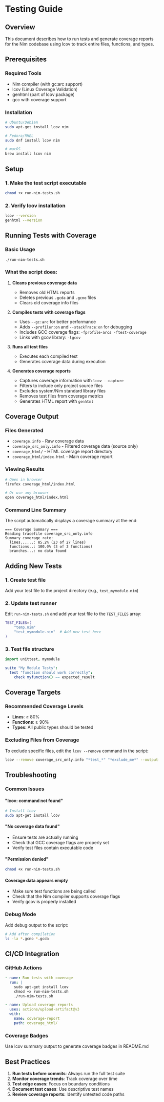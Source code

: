 # Testing Guide

## Overview
This document describes how to run tests and generate coverage reports for the Nim codebase using lcov to track entire files, functions, and types.

## Prerequisites

### Required Tools
- Nim compiler (with gc:arc support)
- lcov (Linux Coverage Validation)
- genhtml (part of lcov package)
- gcc with coverage support

### Installation
```bash
# Ubuntu/Debian
sudo apt-get install lcov nim

# Fedora/RHEL
sudo dnf install lcov nim

# macOS
brew install lcov nim
```

## Setup

### 1. Make the test script executable
```bash
chmod +x run-nim-tests.sh
```

### 2. Verify lcov installation
```bash
lcov --version
genhtml --version
```

## Running Tests with Coverage

### Basic Usage
```bash
./run-nim-tests.sh
```

### What the script does:
1. **Cleans previous coverage data**
   - Removes old HTML reports
   - Deletes previous `.gcda` and `.gcno` files
   - Clears old coverage info files

2. **Compiles tests with coverage flags**
   - Uses `--gc:arc` for better performance
   - Adds `--profiler:on` and `--stackTrace:on` for debugging
   - Includes GCC coverage flags: `-fprofile-arcs -ftest-coverage`
   - Links with gcov library: `-lgcov`

3. **Runs all test files**
   - Executes each compiled test
   - Generates coverage data during execution

4. **Generates coverage reports**
   - Captures coverage information with `lcov --capture`
   - Filters to include only project source files
   - Excludes system/Nim standard library files
   - Removes test files from coverage metrics
   - Generates HTML report with `genhtml`

## Coverage Output

### Files Generated
- `coverage.info` - Raw coverage data
- `coverage_src_only.info` - Filtered coverage data (source only)
- `coverage_html/` - HTML coverage report directory
- `coverage_html/index.html` - Main coverage report

### Viewing Results
```bash
# Open in browser
firefox coverage_html/index.html

# Or use any browser
open coverage_html/index.html
```

### Command Line Summary
The script automatically displays a coverage summary at the end:
```
=== Coverage Summary ===
Reading tracefile coverage_src_only.info
Summary coverage rate:
  lines......: 85.2% (23 of 27 lines)
  functions..: 100.0% (3 of 3 functions)
  branches...: no data found
```

## Adding New Tests

### 1. Create test file
Add your test file to the project directory (e.g., `test_mymodule.nim`)

### 2. Update test runner
Edit `run-nim-tests.sh` and add your test file to the `TEST_FILES` array:
```bash
TEST_FILES=(
    "temp.nim"
    "test_mymodule.nim"  # Add new test here
)
```

### 3. Test file structure
```nim
import unittest, mymodule

suite "My Module Tests":
  test "function should work correctly":
    check myfunction() == expected_result
```

## Coverage Targets

### Recommended Coverage Levels
- **Lines**: ≥ 80%
- **Functions**: ≥ 90%
- **Types**: All public types should be tested

### Excluding Files from Coverage
To exclude specific files, edit the `lcov --remove` command in the script:
```bash
lcov --remove coverage_src_only.info "*test_*" "*exclude_me*" --output-file coverage_src_only.info
```

## Troubleshooting

### Common Issues

#### "lcov: command not found"
```bash
# Install lcov
sudo apt-get install lcov
```

#### "No coverage data found"
- Ensure tests are actually running
- Check that GCC coverage flags are properly set
- Verify test files contain executable code

#### "Permission denied"
```bash
chmod +x run-nim-tests.sh
```

#### Coverage data appears empty
- Make sure test functions are being called
- Check that the Nim compiler supports coverage flags
- Verify gcov is properly installed

### Debug Mode
Add debug output to the script:
```bash
# Add after compilation
ls -la *.gcno *.gcda
```

## CI/CD Integration

### GitHub Actions
```yaml
- name: Run tests with coverage
  run: |
    sudo apt-get install lcov
    chmod +x run-nim-tests.sh
    ./run-nim-tests.sh

- name: Upload coverage reports
  uses: actions/upload-artifact@v3
  with:
    name: coverage-report
    path: coverage_html/
```

### Coverage Badges
Use lcov summary output to generate coverage badges in README.md

## Best Practices

1. **Run tests before commits**: Always run the full test suite
2. **Monitor coverage trends**: Track coverage over time
3. **Test edge cases**: Focus on boundary conditions
4. **Document test cases**: Use descriptive test names
5. **Review coverage reports**: Identify untested code paths